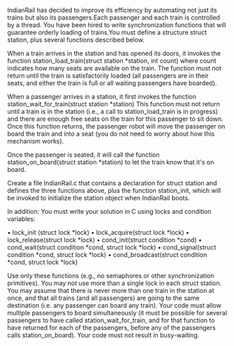 IndianRail has decided to improve its efficiency by automating not just its trains but also its
passengers.Each passenger and each train is controlled by a thread. You have been hired to write
synchronization functions that will guarantee orderly loading of trains.You must define a structure struct station, 
plus several functions described below.

When a train arrives in the station and has opened its doors, it invokes the function
station_load_train(struct station *station, int count)
where count indicates how many seats are available on the train. The function must not return
until the train is satisfactorily loaded (all passengers are in their seats, and either the train is full or
all waiting passengers have boarded).

When a passenger arrives in a station, it first invokes the function
station_wait_for_train(struct station *station)
This function must not return until a train is in the station (i.e., a call to station_load_train is in
progress) and there are enough free seats on the train for this passenger to sit down. Once this
function returns, the passenger robot will move the passenger on board the train and into a seat
(you do not need to worry about how this mechanism works).

Once the passenger is seated, it will
call the function
station_on_board(struct station *station)
to let the train know that it's on board.

Create a file IndianRail.c that contains a declaration for struct station and defines the three
functions above, plus the function station_init, which will be invoked to initialize the station
object when IndianRail boots. 

In addition:
You must write your solution in C using locks and condition variables:

• lock_init (struct lock *lock)
• lock_acquire(struct lock *lock)
• lock_release(struct lock *lock)
• cond_init(struct condition *cond)
• cond_wait(struct condition *cond, struct lock *lock)
• cond_signal(struct condition *cond, struct lock *lock)
• cond_broadcast(struct condition *cond, struct lock *lock) 

Use only these functions (e.g., no semaphores or other synchronization primitives).
You may not use more than a single lock in each struct station.
You may assume that there is never more than one train in the station at once, and that all trains
(and all passengers) are going to the same destination (i.e. any passenger can board any train).
Your code must allow multiple passengers to board simultaneously (it must be possible for
several passengers to have called station_wait_for_train, and for that function to have returned for
each of the passengers, before any of the passengers calls station_on_board).
Your code must not result in busy-waiting. 
